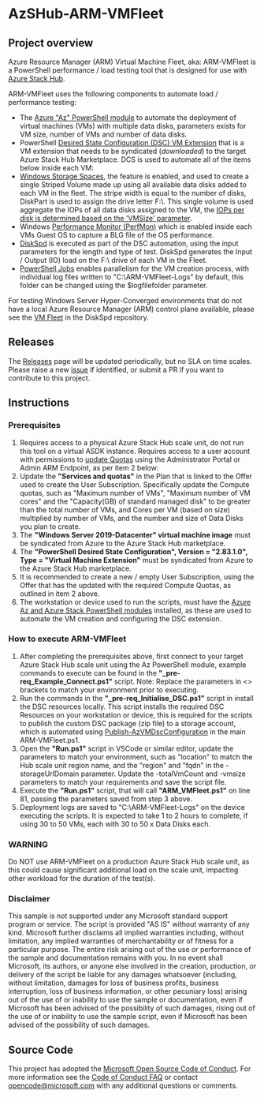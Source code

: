 # AzSHub-ARM-VMFleet

## Project overview

Azure Resource Manager (ARM) Virtual Machine Fleet, aka: ARM-VMFleet is a PowerShell performance / load testing tool that is designed for use with [Azure Stack Hub](https://learn.microsoft.com/azure-stack/operator/azure-stack-overview).

 ARM-VMFleet uses the following components to automate load / performance testing:

* The [Azure "Az" PowerShell module](https://learn.microsoft.com/azure-stack/operator/powershell-install-az-module) to automate the deployment of virtual machines (VMs) with multiple data disks, parameters exists for VM size, number of VMs and number of data disks.
* PowerShell [Desired State Configuration (DSC) VM Extension](https://learn.microsoft.com/azure/virtual-machines/extensions/dsc-overview) that is a VM extension that needs to be syndicated (_downloaded_) to the target Azure Stack Hub Marketplace. DCS is used to automate all of the items below inside each VM:
* [Windows Storage Spaces](https://learn.microsoft.com/windows-server/storage/storage-spaces/overview), the feature is enabled, and used to create a single Striped Volume made up using all available data disks added to each VM in the fleet. The stripe width is equal to the number of disks, DiskPart is used to assign the drive letter F:\\. This single volume is used aggregate the IOPs of all data disks assigned to the VM, the [IOPs per disk is determined based on the 'VMSize' parameter](https://learn.microsoft.com/azure-stack/user/azure-stack-vm-sizes).
* Windows [Performance Monitor (PerfMon)](https://learn.microsoft.com/previous-versions/windows/it-pro/windows-server-2008-r2-and-2008/cc749154(v%3dws.11)) which is enabled inside each VMs Guest OS to capture a BLG file of the OS performance.
* [DiskSpd](https://github.com/Microsoft/diskspd/wiki) is executed as part of the DSC automation, using the input parameters for the length and type of test. DiskSpd generates the Input / Output (IO) load on the F:\ drive of each VM in the Fleet.
* [PowerShell Jobs](https://learn.microsoft.com/powershell/module/microsoft.powershell.core/about/about_jobs?view=powershell-5.1) enables parallelism for the VM creation process, with individual log files written to "C:\ARM-VMFleet-Logs\" by default, this folder can be changed using the $logfilefolder parameter.

For testing Windows Server Hyper-Converged environments that do not have a local Azure Resource Manager (ARM) control plane available, please see the [VM Fleet](https://github.com/Microsoft/diskspd/blob/master/Frameworks/VMFleet) in the DiskSpd repository.

## Releases

The [Releases](https://github.com/NeilBird/AzSHub-ARM-VMFleet/releases) page will be updated periodically, but no SLA on time scales. Please raise a new [issue](https://github.com/NeilBird/AzSHub-ARM-VMFleet/issues) if identified, or submit a PR if you want to contribute to this project.

## Instructions

### Prerequisites

1. Requires access to a physical Azure Stack Hub scale unit, do not run this tool on a virtual ASDK instance. Requires access to a user account with permissions to [update Quotas](https://learn.microsoft.com/azure-stack/operator/azure-stack-quota-types) using the Administrator Portal or Admin ARM Endpoint, as per item 2 below:
1. Update the **"Services and quotas"** in the Plan that is linked to the Offer used to create the User Subscription. Specifically update the Compute quotas, such as "Maximum number of VMs", "Maximum number of VM cores" and the "Capacity(GB) of standard managed disk" to be greater than the total number of VMs, and Cores per VM (based on size) multiplied by number of VMs, and the number and size of Data Disks you plan to create.
1. The **"Windows Server 2019-Datacenter" virtual machine image** must be syndicated from Azure to the Azure Stack Hub marketplace.
1. The **"PowerShell Desired State Configuration", Version = "2.83.1.0", Type = "Virtual Machine Extension"** must be syndicated from Azure to the Azure Stack Hub marketplace.
1. It is recommended to create a new / empty User Subscription, using the Offer that has the updated with the required Compute Quotas, as outlined in item 2 above.
1. The workstation or device used to run the scripts, must have the [Azure Az and Azure Stack PowerShell modules](https://learn.microsoft.com/azure-stack/operator/powershell-install-az-module) installed, as these are used to automate the VM creation and configuring the DSC extension.

### How to execute ARM-VMFleet

1. After completing the prerequisites above, first connect to your target Azure Stack Hub scale unit using the Az PowerShell module, example commands to execute can be found in the **"_pre-req_Example_Connect.ps1"** script. Note: Replace the parameters in <> brackets to match your environment prior to executing.
1. Run the commands in the **"_pre-req_Initialise_DSC.ps1"** script in install the DSC resources locally. This script installs the required DSC Resources on your workstation or device, this is required for the scripts to publish the custom DSC package (zip file) to a storage account, which is automated using [Publish-AzVMDscConfiguration](https://learn.microsoft.com/powershell/module/az.compute/publish-azvmdscconfiguration?view=azps-11.3.0) in the main ARM-VMFleet.ps1.
1. Open the **"Run.ps1"** script in VSCode or similar editor, update the parameters to match your environment, such as "location" to match the Hub scale unit region name, and the "region" and "fqdn" in the -storageUrlDomain parameter. Update the -totalVmCount and -vmsize parameters to match your requirements and save the script file.
1. Execute the **"Run.ps1"** script, that will call **"ARM_VMFleet.ps1"** on line 81, passing the parameters saved from step 3 above.
1. Deployment logs are saved to "C:\ARM-VMFleet-Logs\" on the device executing the scripts. It is expected to take 1 to 2 hours to complete, if using 30 to 50 VMs, each with 30 to 50 x Data Disks each.

### WARNING
Do NOT use ARM-VMFleet on a production Azure Stack Hub scale unit, as this could cause significant additional load on the scale unit, impacting other workload for the duration of the test(s).

### Disclaimer
This sample is not supported under any Microsoft standard support program or service. The script is provided "AS IS" without warranty of any kind. Microsoft further disclaims all implied warranties including, without limitation, any implied warranties of merchantability or of fitness for a particular purpose. The entire risk arising out of the use or performance of the sample and documentation remains with you. In no event shall Microsoft, its authors, or anyone else involved in the creation, production, or delivery of the script be liable for any damages whatsoever (including, without limitation, damages for loss of business profits, business interruption, loss of business information, or other pecuniary loss) arising out of the use of or inability to use the sample or documentation, even if Microsoft has been advised of the possibility of such damages, rising out of the use of or inability to use the sample script, even if Microsoft has been advised of the possibility of such damages.

## Source Code

This project has adopted the [Microsoft Open Source Code of Conduct](https://opensource.microsoft.com/codeofconduct/). For more information see the [Code of Conduct FAQ](https://opensource.microsoft.com/codeofconduct/faq/) or contact [opencode@microsoft.com](mailto:opencode@microsoft.com) with any additional questions or comments.
